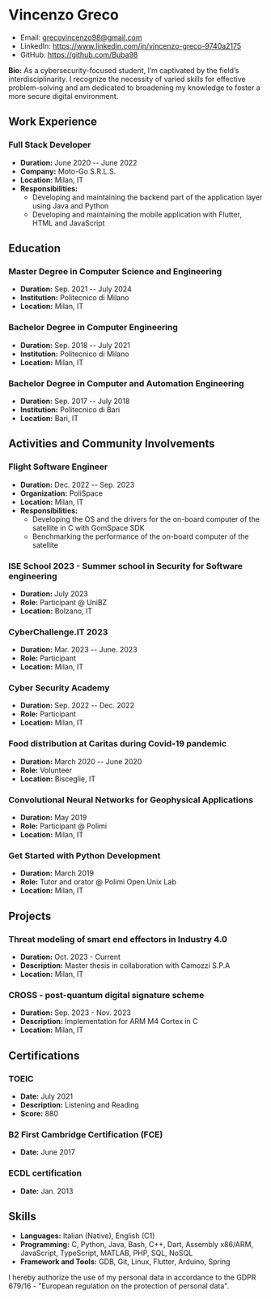 # Vincenzo Greco

- Email: grecovincenzo98@gmail.com
- LinkedIn: https://www.linkedin.com/in/vincenzo-greco-9740a2175
- GitHub: https://github.com/Buba98

**Bio:** As a cybersecurity-focused student, I’m captivated by the field’s interdisciplinarity. I recognize the necessity of varied skills for effective problem-solving and am dedicated to broadening my knowledge to foster a more secure digital environment.

## Work Experience

### Full Stack Developer
- **Duration:** June 2020 -- June 2022
- **Company:** Moto-Go S.R.L.S.
- **Location:** Milan, IT
- **Responsibilities:**
    - Developing and maintaining the backend part of the application layer using Java and Python
    - Developing and maintaining the mobile application with Flutter, HTML and JavaScript

## Education

### Master Degree in Computer Science and Engineering
- **Duration:** Sep. 2021 -- July 2024
- **Institution:** Politecnico di Milano
- **Location:** Milan, IT

### Bachelor Degree in Computer Engineering
- **Duration:** Sep. 2018 -- July 2021
- **Institution:** Politecnico di Milano
- **Location:** Milan, IT

### Bachelor Degree in Computer and Automation Engineering
- **Duration:** Sep. 2017 -- July 2018
- **Institution:** Politecnico di Bari
- **Location:** Bari, IT

## Activities and Community Involvements

### Flight Software Engineer
- **Duration:** Dec. 2022 -- Sep. 2023
- **Organization:** PoliSpace
- **Location:** Milan, IT
- **Responsibilities:**
    - Developing the OS and the drivers for the on-board computer of the satellite in C with GomSpace SDK
    - Benchmarking the performance of the on-board computer of the satellite

### ISE School 2023 - Summer school in Security for Software engineering
- **Duration:** July 2023
- **Role:** Participant @ UniBZ
- **Location:** Bolzano, IT

### CyberChallenge.IT 2023
- **Duration:** Mar. 2023 -- June. 2023
- **Role:** Participant
- **Location:** Milan, IT

### Cyber Security Academy
- **Duration:** Sep. 2022 -- Dec. 2022
- **Role:** Participant
- **Location:** Milan, IT

### Food distribution at Caritas during Covid-19 pandemic
- **Duration:** March 2020 -- June 2020
- **Role:** Volunteer
- **Location:** Bisceglie, IT

### Convolutional Neural Networks for Geophysical Applications
- **Duration:** May 2019
- **Role:** Participant @ Polimi
- **Location:** Milan, IT

### Get Started with Python Development
- **Duration:** March 2019
- **Role:** Tutor and orator @ Polimi Open Unix Lab
- **Location:** Milan, IT

## Projects

### Threat modeling of smart end effectors in Industry 4.0
- **Duration:** Oct. 2023 - Current
- **Description:** Master thesis in collaboration with Camozzi S.P.A
- **Location:** Milan, IT

### CROSS - post-quantum digital signature scheme
- **Duration:** Sep. 2023 - Nov. 2023
- **Description:** Implementation for ARM M4 Cortex in C
- **Location:** Milan, IT

## Certifications

### TOEIC
- **Date:** July 2021
- **Description:** Listening and Reading
- **Score:** 880

### B2 First Cambridge Certification (FCE)
- **Date:** June 2017

### ECDL certification
- **Date:** Jan. 2013

## Skills

- **Languages:** Italian (Native), English (C1)
- **Programming:** C, Python, Java, Bash, C++, Dart, Assembly x86/ARM, JavaScript, TypeScript, MATLAB, PHP, SQL, NoSQL
- **Framework and Tools:** GDB, Git, Linux, Flutter, Arduino, Spring

I hereby authorize the use of my personal data in accordance to the GDPR 679/16 - "European regulation on the protection of personal data".
